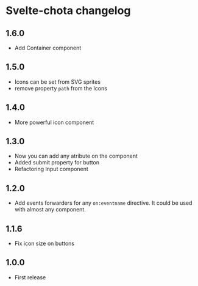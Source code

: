 # Svelte-chota changelog

## 1.6.0

* Add Container component

## 1.5.0

* Icons can be set from SVG sprites
* remove property `path` from the Icons 

## 1.4.0

* More powerful icon component

## 1.3.0

* Now you can add any atribute on the component
* Added submit property for button
* Refactoring Input component

## 1.2.0

* Add events forwarders for any `on:eventname` directive. It could be used with almost any component.

## 1.1.6

* Fix icon size on buttons

## 1.0.0

* First release